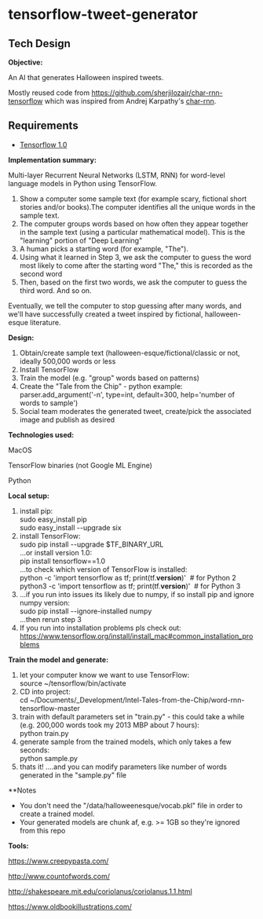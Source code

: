 # tensorflow-tweet-generator

## Tech Design

**Objective:**

An AI that generates Halloween inspired tweets.

Mostly reused code from https://github.com/sherjilozair/char-rnn-tensorflow which was inspired from Andrej Karpathy's [char-rnn](https://github.com/karpathy/char-rnn).

## Requirements
- [Tensorflow 1.0](http://www.tensorflow.org)


**Implementation summary:**

Multi-layer Recurrent Neural Networks (LSTM, RNN) for word-level language models in Python using TensorFlow.

1.  Show a computer some sample text (for example scary, fictional short stories and/or books).The computer identifies all the unique words in the sample text.
2.  The computer groups words based on how often they appear together in the sample text (using a particular mathematical model). This is the "learning" portion of "Deep Learning"
3.  A human picks a starting word (for example, "The").
4.  Using what it learned in Step 3, we ask the computer to guess the word most likely to come after the starting word "The," this is recorded as the second word
5.  Then, based on the first two words, we ask the computer to guess the third word. And so on.

Eventually, we tell the computer to stop guessing after many words, and we'll have successfully created a tweet inspired by fictional, halloween-esque literature.


**Design:**

1.  Obtain/create sample text (halloween-esque/fictional/classic or not, ideally 500,000 words or less
2.  Install TensorFlow
3.  Train the model (e.g. "group" words based on patterns)
4.  Create the "Tale from the Chip" - python example: parser.add_argument('-n', type=int, default=300, help='number of words to sample')
5.  Social team moderates the generated tweet, create/pick the associated image and publish as desired


**Technologies used:**

MacOS

TensorFlow binaries (not Google ML Engine)

Python


**Local setup:**

1.  install pip:\
    sudo easy_install pip\
    sudo easy_install --upgrade six
2.  install TensorFlow:\
    sudo pip install --upgrade $TF_BINARY_URL\
    ...or install version 1.0:\
    pip install tensorflow==1.0\
    ...to check which version of TensorFlow is installed:\
    python -c 'import tensorflow as tf; print(tf.__version__)'  # for Python 2\
    python3 -c 'import tensorflow as tf; print(tf.__version__)'  # for Python 3
3.  ...if you run into issues its likely due to numpy, if so install pip and ignore numpy version:\
    sudo pip install --ignore-installed numpy\
    ...then rerun step 3
4.  If you run into installation problems pls check out: https://www.tensorflow.org/install/install_mac#common_installation_problems



**Train the model and generate:**

1.  let your computer know we want to use TensorFlow:\
    source ~/tensorflow/bin/activate
2.  CD into project:\
    cd ~/Documents/_Development/Intel-Tales-from-the-Chip/word-rnn-tensorflow-master
3.  train with default parameters set in "train.py" - this could take a while (e.g. 200,000 words took my 2013 MBP about 7 hours):\
    python train.py
4.  generate sample from the trained models, which only takes a few seconds:\
    python sample.py
5.  thats it! ....and you can modify parameters like number of words generated in the "sample.py" file


**Notes
- You don't need the "/data/halloweenesque/vocab.pkl" file in order to create a trained model.
- Your generated models are chunk af, e.g. >= 1GB so they're ignored from this repo

**Tools:**

<https://www.creepypasta.com/>

<http://www.countofwords.com/>

<http://shakespeare.mit.edu/coriolanus/coriolanus.1.1.html>

<https://www.oldbookillustrations.com/>